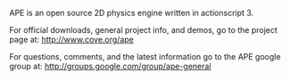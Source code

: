 APE is an open source 2D physics engine written in actionscript 3.

For official downloads, general project info, and demos, go to the project page at:
http://www.cove.org/ape

For questions, comments, and the latest information go to the APE google group at: http://groups.google.com/group/ape-general